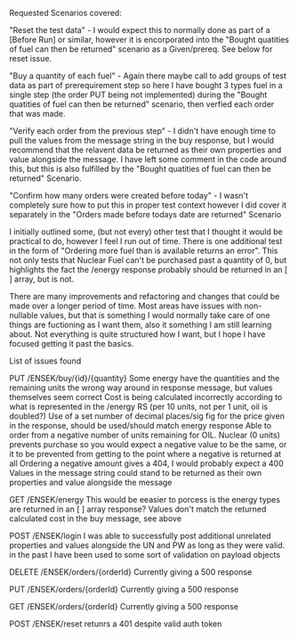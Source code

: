 Requested Scenarios covered:


"Reset the test data" - I would expect this to normally done as part of a [Before Run] or similar, however it is encorporated into the "Bought quatities of fuel can then be returned" scenario as a Given/prereq. See below for reset issue.

"Buy a quantity of each fuel" - Again there maybe call to add groups of test data as part of prerequirement step so here I have bought 3 types fuel in a single step (the order PUT being not implemented) during the "Bought quatities of fuel can then be returned" scenario, then verfied each order that was made.

"Verify each order from the previous step" - I didn't have enough time to pull the values from the message string in the buy response, but I would recommend that the relavent data be returned as their own properties and value alongside the message. I have left some comment in the code around this, but this is also fulfilled by the "Bought quatities of fuel can then be returned" Scenario.

"Confirm how many orders were created before today" - I wasn't completely sure how to put this in proper test context however I did cover it separately in the "Orders made before todays date are returned" Scenario


I initially outlined some, (but not every) other test that I thought it would be practical to do, however I feel I run out of time. There is one additional test in the form of "Ordering more fuel than is available returns an error". This not only tests that Nuclear Fuel can't be purchased past a quantity of 0, but highlights the fact the /energy response probably should be returned in an [ ] array, but is not.


There are many improvements and refactoring and changes that could be made over a longer period of time. Most areas have issues with non-nullable values, but that is something I would normally take care of one things are fuctioning as I want them, also it something I am still learning about. Not everything is quite structured how I want, but I hope I have focused getting it past the basics.


List of issues found

PUT /ENSEK/buy/{id}/{quantity}
Some energy have the quantities and the remaining units the wrong way around in response message, but values themselves seem correct
Cost is being calculated incorrectly according to what is represented in the /energy RS (per 10 units, not per 1 unit, oil is doubled?)
Use of a set number of decimal places/sig fig for the price given in the response, should be used/should match energy response
Able to order from a negative number of units remaining for OIL. Nuclear (0 units) prevents purchase so you would expect a negative value to be the same, or it to be prevented from getting to the point where a negative is returned at all
Ordering a negative amount gives a 404, I would probably expect a 400
Values in the message string could stand to be returned as their own properties and value alongside the message

GET /ENSEK/energy
This would be eeasier to porcess is the energy types are returned in an [ ] array response?
Values don't match the returned calculated cost in the buy message, see above

POST /ENSEK/login
I was able to successfully post additional unrelated properties and values alongside the UN and PW as long as they were valid. in the past I have been used to some sort of validation on payload objects

DELETE /ENSEK/orders/{orderId}
Currently giving a 500 response

PUT /ENSEK/orders/{orderId}
Currently giving a 500 response

GET /ENSEK/orders/{orderId}
Currently giving a 500 response

POST /ENSEK/reset
retunrs a 401 despite valid auth token








